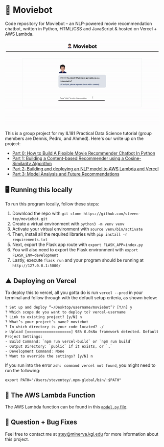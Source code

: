 # 🤖 Moviebot
Code repository for Moviebot – an NLP-powered movie recommendation chatbot, written in Python, HTML/CSS and JavaScript & hosted on Vercel + AWS Lambda.

![](https://github.com/steven-tey/moviebot/blob/master/static/assets/thumbnail.gif)

This is a group project for my IL181 Practical Data Science tutorial (group members are Dennis, Pedro, and Ahmed). Here's our write up on the project:
- [Part 0: How to Build A Flexible Movie Recommender Chatbot In Python](https://pedro-debastos.medium.com/how-to-build-a-flexible-movie-recommender-chatbot-in-python-f111da4039c1)
- [Part 1: Building a Content-based Recommender using a Cosine-Similarity Algorithm](https://a-elkhattam.medium.com/imdb-movie-recommendation-chatbot-942f84dfa0dc)
- [Part 2: Building and deploying an NLP model to AWS Lambda and Vercel](https://steventey.medium.com/building-and-deploying-an-nlp-model-to-aws-lambda-and-vercel-ddc110d492ce)
- [Part 3: Model Analysis and Future Recommendations](https://antela.medium.com/creating-an-imdb-movie-recommendation-chatbot-going-forward-d098327414d)

## 🖥 Running this locally 
To run this program locally, follow these steps:

1. Download the repo with `git clone https://github.com/steven-tey/moviebot.git`
2. Create a virtual environment with `python3 -m venv venv`
3. Activate your virtual environment with `source venv/bin/activate`
4. Then, install all the required libraries with `pip install -r requirements.txt`
5. Next, export the Flask app route with `export FLASK_APP=index.py`
6. You will also need to export the Flask environment with `export FLASK_ENV=development`
7. Lastly, execute `flask run` and your program should be running at `http://127.0.0.1:5000/`

## ▲ Deploying on Vercel
To deploy this to vercel, all you gotta do is run `vercel --prod` in your terminal and follow through with the default setup criteria, as shown below:
```
? Set up and deploy “~/Desktop/username/moviebot”? [Y/n] y
? Which scope do you want to deploy to? vercel-username
? Link to existing project? [y/N] n
? What’s your project’s name? moviebot
? In which directory is your code located? ./
> Upload [====================] 98% 0.0sNo framework detected. Default Project Settings:
- Build Command: `npm run vercel-build` or `npm run build`
- Output Directory: `public` if it exists, or `.`
- Development Command: None
? Want to override the settings? [y/N] n
```
If you run into the error `zsh: command vercel not found`, you might need to run the following:

```
export PATH="/Users/steventey/.npm-global/bin/:$PATH"
```

## 💪 The AWS Lambda Function
The AWS Lambda function can be found in this [`model.py` file](https://github.com/steven-tey/moviebot/blob/master/aws-lambda/model.py).

## 🐞 Question + Bug Fixes
Feel free to contact me at [stey@minerva.kgi.edu](mailto:stey@minerva.kgi.edu) for more information about this project.
